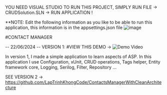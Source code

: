 
YOU NEED VISUAL STUDIO TO RUN THIS PROJECT, SIMPLY RUN FILE -> CRUDSolution.SLN -> RUN APPLICATION !

**NOTE:
Edit the following information as you like to be able to run this application, this information is in the appsettings.json file
![image](https://github.com/LapTrinhKhongCode/ContactManager/assets/120693774/ba6f0e2f-fb9f-4de0-a1fc-d58eb16c9b4f)

#CONTACT MANAGER

-- 22/06/2024 -- VERSION 1:
#VIEW THIS DEMO -> 
![Demo Video](https://github.com/LapTrinhKhongCode/ContactManager/blob/master/demo/ezgif-6-44754d2ac0.gif)


In version 1, I made a simple application to learn aspects of ASP. In this application I use Configuration, xUnit, CRUD operations, Tags helper, Entity framework core, Logging, Serilog, Filter, Repository ...


SEE VERSION 2 -> https://github.com/LapTrinhKhongCode/ContactsManagerWithCleanArchitecture
